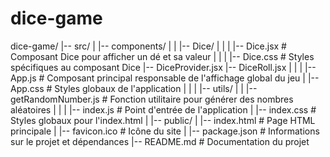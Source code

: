 # dice-game
dice-game/
|-- src/
|   |-- components/
|   |   |-- Dice/
|   |   |   |-- Dice.jsx         # Composant Dice pour afficher un dé et sa valeur
|   |   |   |-- Dice.css        # Styles spécifiques au composant Dice
    |-- DiceProvider.jsx
    |-- DiceRoll.jsx
|   |
|   |-- App.js                  # Composant principal responsable de l'affichage global du jeu
|   |-- App.css                 # Styles globaux de l'application
|   |
|   |-- utils/
|   |   |-- getRandomNumber.js  # Fonction utilitaire pour générer des nombres aléatoires
|   |
|   |-- index.js                # Point d'entrée de l'application
|   |-- index.css               # Styles globaux pour l'index.html
|
|-- public/
|   |-- index.html              # Page HTML principale
|   |-- favicon.ico             # Icône du site
|
|-- package.json                # Informations sur le projet et dépendances
|-- README.md                   # Documentation du projet
